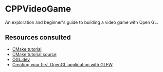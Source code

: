 # CPPVideoGame
An exploration and beginner's guide to building a video game with Open GL.

## Resources consulted

* [CMake tutorial](https://cmake.org/cmake/help/latest/guide/tutorial/index.html#a-basic-starting-point-step-1)
* [CMake tutorial source](https://gitlab.kitware.com/cmake/cmake/-/blob/master/Help/guide/tutorial/Step3/tutorial.cxx)
* [OGL.dev](http://ogldev.atspace.co.uk/index.html)
* [Creating your first OpenGL application with GLFW](https://subscription.packtpub.com/book/application_development/9781782169727/1/ch01lvl1sec15/creating-your-first-opengl-application-with-glfw)
